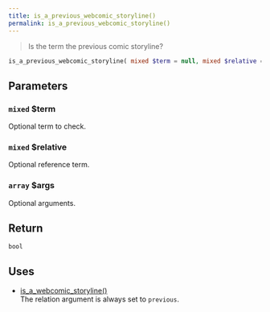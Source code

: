 ```yaml
---
title: is_a_previous_webcomic_storyline()
permalink: is_a_previous_webcomic_storyline()
---
```


> Is the term the previous comic storyline?

```php
is_a_previous_webcomic_storyline( mixed $term = null, mixed $relative = null, array $args = [] ) : bool
```

## Parameters

### `mixed` $term
Optional term to check.

### `mixed` $relative
Optional reference term.

### `array` $args
Optional arguments.

## Return

`bool`

## Uses
- [is_a_webcomic_storyline()](is_a_webcomic_storyline())  
The relation argument is always set to
`previous`.
